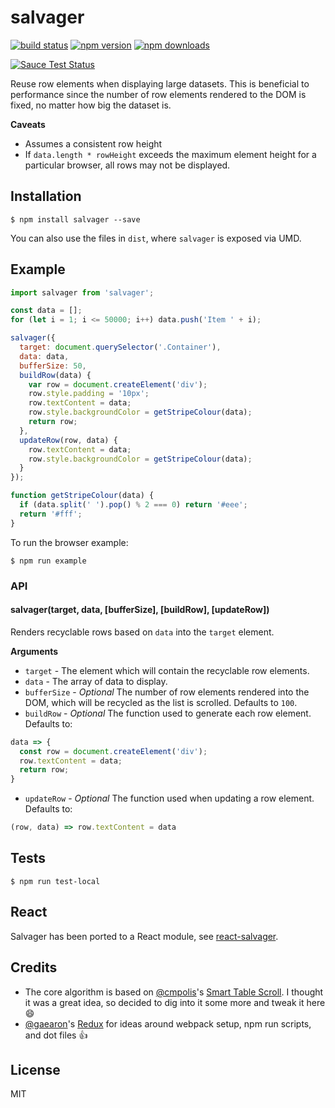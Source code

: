 # salvager

[![build status](https://img.shields.io/travis/tanem/salvager/master.svg?style=flat-square)](https://travis-ci.org/tanem/salvager)
[![npm version](https://img.shields.io/npm/v/salvager.svg?style=flat-square)](https://www.npmjs.com/package/salvager)
[![npm downloads](https://img.shields.io/npm/dm/salvager.svg?style=flat-square)](https://www.npmjs.com/package/salvager)

[![Sauce Test Status](https://saucelabs.com/browser-matrix/salvager.svg)](https://saucelabs.com/u/salvager)

Reuse row elements when displaying large datasets. This is beneficial to performance since the number of row elements rendered to the DOM is fixed, no matter how big the dataset is.

**Caveats**

- Assumes a consistent row height
- If `data.length * rowHeight` exceeds the maximum element height for a particular browser, all rows may not be displayed.

## Installation

```
$ npm install salvager --save
```

You can also use the files in `dist`, where `salvager` is exposed via UMD.

## Example

```js
import salvager from 'salvager';

const data = [];
for (let i = 1; i <= 50000; i++) data.push('Item ' + i);

salvager({
  target: document.querySelector('.Container'),
  data: data,
  bufferSize: 50,
  buildRow(data) {
    var row = document.createElement('div');
    row.style.padding = '10px';
    row.textContent = data;
    row.style.backgroundColor = getStripeColour(data);
    return row;
  },
  updateRow(row, data) {
    row.textContent = data;
    row.style.backgroundColor = getStripeColour(data);
  }
});

function getStripeColour(data) {
  if (data.split(' ').pop() % 2 === 0) return '#eee';
  return '#fff';
}
```

To run the browser example:

```
$ npm run example
```

### API

#### salvager(target, data, [bufferSize], [buildRow], [updateRow])

Renders recyclable rows based on `data` into the `target` element.

__Arguments__

* `target` - The element which will contain the recyclable row elements.
* `data` - The array of data to display.
* `bufferSize` - *Optional* The number of row elements rendered into the DOM, which will be recycled as the list is scrolled. Defaults to `100`.
* `buildRow` - *Optional* The function used to generate each row element. Defaults to:

```js
data => {
  const row = document.createElement('div');
  row.textContent = data;
  return row;
}
```

* `updateRow` - *Optional* The function used when updating a row element. Defaults to:

```js
(row, data) => row.textContent = data
```

## Tests

```
$ npm run test-local
```

## React

Salvager has been ported to a React module, see [react-salvager](https://github.com/tanem/react-salvager).

## Credits

- The core algorithm is based on [@cmpolis](https://github.com/cmpolis)'s [Smart Table Scroll](https://github.com/cmpolis/smart-table-scroll). I thought it was a great idea, so decided to dig into it some more and tweak it here :smile:
- [@gaearon](https://github.com/gaearon)'s [Redux](https://github.com/rackt/redux) for ideas around webpack setup, npm run scripts, and dot files :+1:

## License

MIT
